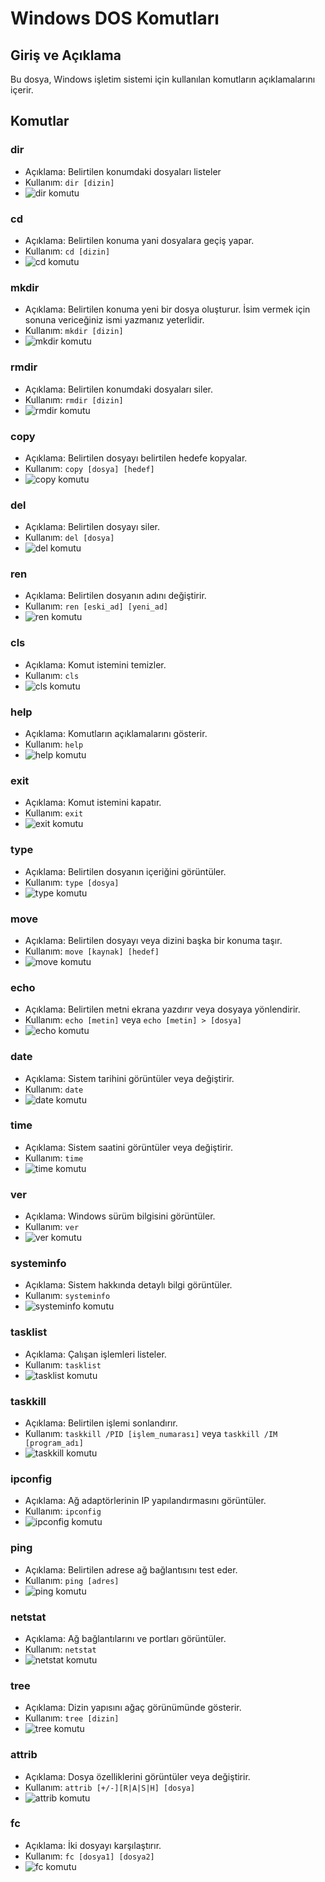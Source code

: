 # Windows DOS Komutları
## Giriş ve Açıklama
Bu dosya, Windows işletim sistemi için kullanılan komutların açıklamalarını içerir.
## Komutlar
### dir
* Açıklama: Belirtilen konumdaki dosyaları listeler
* Kullanım: `dir [dizin]`
* ![dir komutu](Pictures/dir.png)
### cd
* Açıklama: Belirtilen konuma yani dosyalara geçiş yapar.
* Kullanım: `cd [dizin]`
* ![cd komutu](Pictures/cd.png)
### mkdir
* Açıklama: Belirtilen konuma yeni bir dosya oluşturur. İsim vermek için sonuna vericeğiniz ismi yazmanız yeterlidir.
* Kullanım: `mkdir [dizin]`
* ![mkdir komutu](Pictures/mkdir.png)
### rmdir
* Açıklama: Belirtilen konumdaki dosyaları siler.
* Kullanım: `rmdir [dizin]`
* ![rmdir komutu](Pictures/rmdir.png)
### copy
* Açıklama: Belirtilen dosyayı belirtilen hedefe kopyalar.
* Kullanım: `copy [dosya] [hedef]`
* ![copy komutu](Pictures/copy.png)
### del
* Açıklama: Belirtilen dosyayı siler.
* Kullanım: `del [dosya]`
* ![del komutu](Pictures/del.png)
### ren
* Açıklama: Belirtilen dosyanın adını değiştirir.
* Kullanım: `ren [eski_ad] [yeni_ad]`
* ![ren komutu](Pictures/ren.png)
### cls
* Açıklama: Komut istemini temizler.
* Kullanım: `cls`
* ![cls komutu](Pictures/cls.png)
### help
* Açıklama: Komutların açıklamalarını gösterir.
* Kullanım: `help`
* ![help komutu](Pictures/help.png)
### exit
* Açıklama: Komut istemini kapatır.
* Kullanım: `exit`
* ![exit komutu](Pictures/exit.png)
### type
* Açıklama: Belirtilen dosyanın içeriğini görüntüler.
* Kullanım: `type [dosya]`
* ![type komutu](Pictures/type.png)

### move
* Açıklama: Belirtilen dosyayı veya dizini başka bir konuma taşır.
* Kullanım: `move [kaynak] [hedef]`
* ![move komutu](Pictures/move.png)

### echo
* Açıklama: Belirtilen metni ekrana yazdırır veya dosyaya yönlendirir.
* Kullanım: `echo [metin]` veya `echo [metin] > [dosya]`
* ![echo komutu](Pictures/echo.png)

### date
* Açıklama: Sistem tarihini görüntüler veya değiştirir.
* Kullanım: `date`
* ![date komutu](Pictures/date.png)

### time
* Açıklama: Sistem saatini görüntüler veya değiştirir.
* Kullanım: `time`
* ![time komutu](Pictures/time.png)

### ver
* Açıklama: Windows sürüm bilgisini görüntüler.
* Kullanım: `ver`
* ![ver komutu](Pictures/ver.png)

### systeminfo
* Açıklama: Sistem hakkında detaylı bilgi görüntüler.
* Kullanım: `systeminfo`
* ![systeminfo komutu](Pictures/systeminfo.png)

### tasklist
* Açıklama: Çalışan işlemleri listeler.
* Kullanım: `tasklist`
* ![tasklist komutu](Pictures/tasklist.png)

### taskkill
* Açıklama: Belirtilen işlemi sonlandırır.
* Kullanım: `taskkill /PID [işlem_numarası]` veya `taskkill /IM [program_adı]`
* ![taskkill komutu](Pictures/taskkill.png)

### ipconfig
* Açıklama: Ağ adaptörlerinin IP yapılandırmasını görüntüler.
* Kullanım: `ipconfig`
* ![ipconfig komutu](Pictures/ipconfig.png)

### ping
* Açıklama: Belirtilen adrese ağ bağlantısını test eder.
* Kullanım: `ping [adres]`
* ![ping komutu](Pictures/ping.png)

### netstat
* Açıklama: Ağ bağlantılarını ve portları görüntüler.
* Kullanım: `netstat`
* ![netstat komutu](Pictures/netstat.png)

### tree
* Açıklama: Dizin yapısını ağaç görünümünde gösterir.
* Kullanım: `tree [dizin]`
* ![tree komutu](Pictures/tree.png)

### attrib
* Açıklama: Dosya özelliklerini görüntüler veya değiştirir.
* Kullanım: `attrib [+/-][R|A|S|H] [dosya]`
* ![attrib komutu](Pictures/attrib.png)

### fc
* Açıklama: İki dosyayı karşılaştırır.
* Kullanım: `fc [dosya1] [dosya2]`
* ![fc komutu](Pictures/fc.png)

